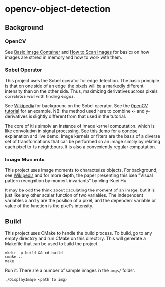opencv-object-detection
=======================

Background
----------

### OpenCV

See [Basic Image Container][mat1] and [How to Scan Images][mat2] for basics on
how images are stored in memory and how to work with them.

[mat1]: http://tinyurl.com/hk8k6mo
[mat2]: http://tinyurl.com/jzf43fb

### Sobel Operator

This project uses the Sobel operator for edge detection.  The basic principle is
that on one side of an edge, the pixels will be a markedly different intensity
than on the other side.  Thus, maximizing derivatives across pixels correlates
well with finding edges.

See [Wikipedia][sobel-wiki] for background on the Sobel operator.  See the
[OpenCV tutorial][sobel-opencv] for an example.  NB: the method used here to
combine x- and y-derivatives is slightly different from that used in the
tutorial.

The core of it is simply an instance of [image kernel][kernel-wiki] computation,
which is like convolution in signal processing.  See [this demo][kernel-demo]
for a concise explanation and live demo.  Image kernels or filters are the basis
of a diverse set of transformations that can be performed on an image simply by
relating each pixel to its neightbours.  It is also a conveniently regular
computation.

[sobel-opencv]: http://tinyurl.com/zppkr8q
[sobel-wiki]: https://en.wikipedia.org/wiki/Sobel_operator
[kernel-wiki]: https://en.wikipedia.org/wiki/Kernel_(image_processing)
[kernel-demo]: http://setosa.io/ev/image-kernels/

### Image Moments

This project uses image moments to characterize objects.  For background, see
[Wikipedia][moment-wiki] and for more depth, the paper presenting this idea
"Visual pattern recognition by moment invariants" by Ming-Kuei Hu.

It may be odd the think about caculating the moment of an image, but it is just
like any other scalar function of two variables.  The independent variables x
and y are the position of a pixel, and the dependent variable or value of the
function is the pixel's intensity.

[moment-wiki]: https://en.wikipedia.org/wiki/Image_moment

Build
-----

This project uses CMake to handle the build process.  To build, go to any empty
directory and run CMake on this directory.  This will generate a Makefile that
can be used to build the project.

    mkdir -p build && cd build
    cmake ..
    make

Run it.  There are a number of sample images in the `imgs/` folder.

    ./DisplayImage <path to img>
